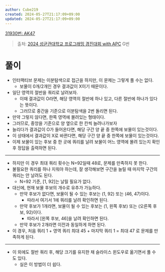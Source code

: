 ```yaml
---
author: Cube219
created: 2024-05-27T21:17:09+09:00
updated: 2024-05-27T21:17:09+09:00
---
```


[31930번: AK47](https://www.acmicpc.net/problem/31930)

> 출처: [2024 성균관대학교 프로그래밍 경진대회 with APC](https://www.acmicpc.net/category/detail/4224) G번

# 풀이

* 인터랙티브 문제는 이분탐색으로 접근을 하지만, 이 문제는 그렇게 풀 수는 없다.
    * 보물이 0개/2개인 경우 결과값이 X이기 때문이다.
* 일단 영역의 절반을 쿼리로 날려보자.
    * 이때 결과값이 O라면, 해당 영역의 절반에 하나 있고, 다른 절반에 하나가 있다는 뜻이다.
    * 그러므로 중간을 기준으로 이분탐색을 2번 돌리면 된다.
* 만약 그렇지 않다면, 한쪽 영역에 몰려있는 형태이다.
* 그러므로, 중앙을 기준으로 양 옆으로 한 칸씩 늘려나가보자
* 늘리다가 결과값이 O가 들어온다면, 해당 구간 양 끝 중 한쪽에 보물이 있는것이다.
* 이 상태에서 결과값이 X로 바뀐다면, 해당 구간 양 끝 중 한쪽에 보물이 있는것이다.
* 이제 보물이 있는 후보 중 한 곳에 쿼리를 날려 보물이 어느 영역에 몰려 있는지 확인 후 정답을 출력하면 된다.
---
* 하지만 이 경우 최대 쿼리 횟수는 N=92일때 48로, 문제를 만족하지 못 한다.
* 불필요한 쿼리를 하나 지워야 하는데, 잘 생각해보면 구간을 늘릴 때 마지막 구간의 쿼리는 안 날려도 된다.
    * N=92 기준, [1, 92]는 날릴 필요가 없다.
* 대신에, 현재 보물 후보의 개수로 유추가 가능하다.
    * 만약 후보가 없다면, 보물이 될 수 있는 후보는 (1, 92) 또는 (46, 47)이다.
        * 따라서 여기서 1에 쿼리를 날려 확인하면 된다.
    * 만약 후보가 1개라면, 보물이 될 수 있는 후보는 (1, 왼쪽 후보) 또는 (오른쪽 후보, 92)이다.
        * 따라서 [왼쪽 후보, 46]을 날려 확인하면 된다.
    * 만약 후보가 2개라면 이전과 동일하게 하면 된다.
* 이 경우, 처음 쿼리 1 + 영역 쿼리 최대 45 + 마지막 쿼리 1 = 최대 47 로 문제를 만족하게 된다.
---
* 이 외에도 절반 쿼리 후, 해당 크기를 유지한 채 슬라이스 윈도우로 옮기면서 풀 수 도 있다.
    * 실은 이 방법이 더 쉽다.
